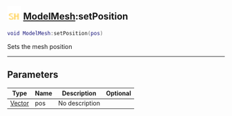 ## <img src="../../.gitbook/assets/shared.png" width="32" height="32" /> [ModelMesh](../modelmesh/README.md):setPosition

```lua
void ModelMesh:setPosition(pos)
```

Sets the mesh position

-----------------
## Parameters

| Type   | Name | Description | Optional |
| ------ | ---- | ----------- | -------: |
| [Vector](../vector/README.md) | pos | No description |  |
